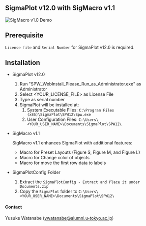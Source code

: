 ## SigmaPlot v12.0 with SigMacro v1.1

![SigMacro v1.0 Demo](./SigMacro%20v1.2/SigMacro_v1.0_demo.gif)

## Prerequisite

```License file``` and ```Serial Number``` for SigmaPlot v12.0 is required.

## Installation

- SigmaPlot v12.0

  1. Run "SPW_WebInstall_Please_Run_as_Administrator.exe" as Administrator
  2. Select <YOUR_LICENSE_FILE> as License File
  3. Type <YOUR SERIAL NUMBER> as serial number
  4. SigmaPlot will be installed at:
     1. System Executable Files: `C:\Program Files (x86)\SigmaPlot\SPW12\Spw.exe`
     2. User Configuration Files: `C:\Users\<YOUR_USER_NAME>\Documents\SigmaPlot\SPW12\`

- SigMacro v1.1

  SigMacro v1.1 enhances SigmaPlot with additional features:

  - Macro for Preset Layouts (Figure S, Figure M, and Figure L)
  - Macro for Change color of objects
  - Macro for move the first row data to labels

- SigmaPlotConfig Folder

  1. Extract the `SigmaPlotConfig - Extract and Place it under Documents.zip`
  2. Copy the `SigmaPlot` folder to `C:\Users\<YOUR_USER_NAME>\Documents\SigmaPlot\SPW12\`


#### Contact
Yusuke Watanabe (ywatanabe@alumni.u-tokyo.ac.jp)


